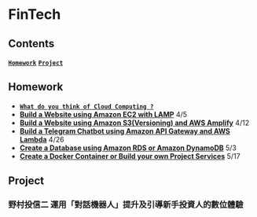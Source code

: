 FinTech
=======

Contents
--------
**[`Homework`](#Homework)** **[`Project`](#Project)**

Homework
--------
* **[`What do you think of Cloud Computing ?`](https://github.com/David1874/FinTech/tree/main/HW1)**
* **[Build a Website using Amazon EC2 with LAMP]()**    4/5
* **[Build a Website using Amazon S3(Versioning) and AWS Amplify]()**   4/12
* **[Build a Telegram Chatbot using Amazon API Gateway and AWS Lambda]()**    4/26
* **[Create a Database using Amazon RDS or Amazon DynamoDB]()**   5/3
* **[Create a Docker Container or Build your own Project Services]()**    5/17

Project
-------
### 野村投信二 運用「對話機器人」提升及引導新手投資人的數位體驗
